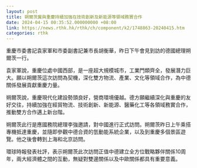 ```yaml
---
layout: post
title: 朔爾茨冀與重慶持續加強在技術創新及新能源等領域務實合作
date: 2024-04-15 00:35:52.000000000 +08:00
link: https://news.rthk.hk/rthk/ch/component/k2/1748863-20240415.htm
categories: rthk
---
```


重慶市委書記袁家軍和市委副書記兼市長胡衡華，昨日下午會見到訪的德國總理朔爾茨一行。

袁家軍說，重慶位處中國西部，是一座超大規模城市，工業門類齊全，發展潛力巨大。願以朔爾茨這次訪問為契機，深化雙方物流、產業、文化等領域合作，為中德關係發展貢獻重慶力量。

朔爾茨說，重慶現代化建設勢頭良好，營商環境優越。德方願繼續深化與重慶的友好交往，持續加強在經貿物流、技術創新、新能源、醫藥化工等各領域務實合作，推動雙方合作邁上新台階。

朔爾茨此行是應國務院總理李強邀請，對中國進行正式訪問。朔爾茨昨日上午乘搭專機抵達重慶，並隨即參觀中德合資的氫動能系統企業，以及到重慶多個景區遊覽。他之後會轉到上海和北京訪問。

環球時報發表社評，表示朔爾茨此次訪問正值中德建立全方位戰略夥伴關係10周年，兩大經濟體之間的互動，無疑對雙邊關係以及中歐關係都具有重要意義。
